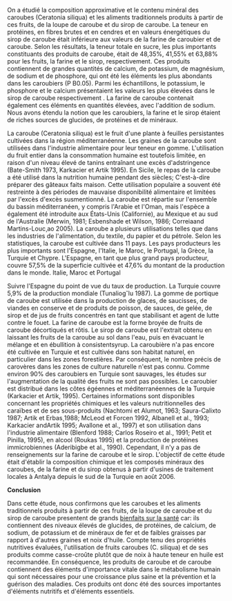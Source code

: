 On a étudié la composition approximative et le contenu minéral des caroubes (Ceratonia siliqua) et les aliments traditionnels produits à partir de ces fruits, de la loupe de caroube et du sirop de caroube. La teneur en protéines, en fibres brutes et en cendres et en valeurs énergétiques du sirop de caroube était inférieure aux valeurs de la farine de caroubier et de caroube. Selon les résultats, la teneur totale en sucre, les plus importants constituants des produits de caroube, était de 48,35%, 41,55% et 63,88% pour les fruits, la farine et le sirop, respectivement. Ces produits contiennent de grandes quantités de calcium, de potassium, de magnésium, de sodium et de phosphore, qui ont été les éléments les plus abondants dans les caroubiers (P B0.05). Parmi les échantillons, le potassium, le phosphore et le calcium présentaient les valeurs les plus élevées dans le sirop de caroube respectivement . La farine de caroube contenait également ces éléments en quantités élevées, avec l'addition de sodium. Nous avons étendu la notion que les caroubiers, la farine et le sirop étaient de riches sources de glucides, de protéines et de minéraux.

La caroube (Ceratonia siliqua) est le fruit d'une plante à feuilles persistantes cultivées dans la région méditerranéenne. Les graines de la caroube sont utilisées dans l'industrie alimentaire pour leur teneur en gomme. L'utilisation du fruit entier dans la consommation humaine est toutefois limitée, en raison d'un niveau élevé de tanins entraînant une excès d'adstringence (Bate-Smith 1973, Karkacier et Artik 1995). En Sicile, le repas de la caroube a été utilisé dans la nutrition humaine pendant des siècles; C'est-à-dire préparer des gâteaux faits maison. Cette utilisation populaire a souvent été restreinte à des périodes de mauvaise disponibilité alimentaire et limitées par l'excès d'excès susmentionné. La caroube est répartie sur l'ensemble du bassin méditerranéen, y compris l'Arabie et l'Oman, mais l'espèce a également été introduite aux États-Unis (Californie), au Mexique et au sud de l'Australie (Merwin, 1981; Esbenshade et Wilson, 1986; Correiaand Martins-Louc¸ao 2005). La caroube a plusieurs utilisations telles que dans les industries de l'alimentation, du textile, du papier et du pétrole. Selon les statistiques, la caroube est cultivée dans 11 pays. Les pays producteurs les plus importants sont l'Espagne, l'Italie, le Maroc, le Portugal, la Grèce, la Turquie et Chypre. L'Espagne, en tant que plus grand pays producteur, couvre 57,5% de la superficie cultivée et 47,6% du montant de la production dans le monde. Italie, Maroc et Portugal

Suivre l'Espagne du point de vue du taux de production. La Turquie couvre 5,9% de la production mondiale (Tunaliog˘lu 1987). La gomme de portique de caroube est utilisée dans la production de glaces, de saucisses, de viandes en conserve et de produits de poisson, de sauces, de gelée, de sirop et de jus de fruits concentrés en tant que stabilisant et agent de lutte contre le fouet. La farine de caroube est la forme broyée de fruits de caroube décortiqués et rôtis. Le sirop de caroube est l'extrait obtenu en laissant les fruits de la caroube au sol dans l'eau, puis en évacuant le mélange et en ébullition à consistentsyrup. La caroubière n'a pas encore été cultivée en Turquie et est cultivée dans son habitat naturel, en particulier dans les zones forestières. Par conséquent, le nombre précis de carovères dans les zones de culture naturelle n'est pas connu. Comme environ 90% des caroubiers en Turquie sont sauvages, les études sur l'augmentation de la qualité des fruits ne sont pas possibles. Le caroubier est distribué dans les côtes égéennes et méditerranéennes de la Turquie (Karkacier et Artik, 1995). Certaines informations sont disponibles concernant les propriétés chimiques et les valeurs nutritionnelles des caraïbes et de ses sous-produits (Nachtomi et Alumot, 1963; Saura-Calixto 1987; Artik et Erbas¸1988; McLeod et Forcen 1992, Albanell et al., 1993; Karkacier andArtik 1995; Avallone et al., 1997) et son utilisation dans l'industrie alimentaire (Blenford 1988; Carlos Roseiro et al., 1991; Petit et Pinilla, 1995), en alcool (Roukas 1995) et la production de protéines immicrobiennes (Aderibigbe et al., 1990). Cependant, il n'y a pas de renseignements sur la farine de caroube et le sirop. L'objectif de cette étude était d'établir la composition chimique et les composés minéraux des caroubes, de la farine et du sirop obtenus à partir d'usines de traitement locales à Antalya depuis le sud de la Turquie en août 2006.

<b>Conclusion</b>


Dans cette étude, nous confirmons que les caroubes et les aliments traditionnels produits à partir de ces fruits, de la loupe de caroube et du sirop de caroube presentent de grands [bienfaits sur la santé](http://carob.co/wiki/%D9%81%D9%88%D8%A7%D8%A6%D8%AF-%D8%A7%D9%84%D8%AE%D8%B1%D9%88%D8%A8-%D9%84%D8%B5%D8%AD%D8%A9-%D8%A7%D9%84%D8%AC%D8%B3%D9%85/) car: ils contiennent des niveaux élevés de glucides, de protéines, de calcium, de sodium, de potassium et de minéraux de fer et de faibles graisses par rapport à d'autres graines et noix d'huile. Compte tenu des propriétés nutritives évaluées, l'utilisation de fruits caroubes (C. siliqua) et de ses produits comme casse-croûte plutôt que de noix à haute teneur en huile est recommandée. En conséquence, les produits de caroube et de caroube contiennent des éléments d'importance vitale dans le métabolisme humain qui sont nécessaires pour une croissance plus saine et la prévention et la guérison des maladies. Ces produits ont donc été des sources importantes d'éléments nutritifs et d'éléments essentiels.
